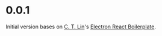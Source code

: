 # 0.0.1

Initial version bases on [C. T. Lin](https://github.com/chentsulin/)'s [Electron React Boilerplate](https://github.com/chentsulin/electron-react-boilerplate).
